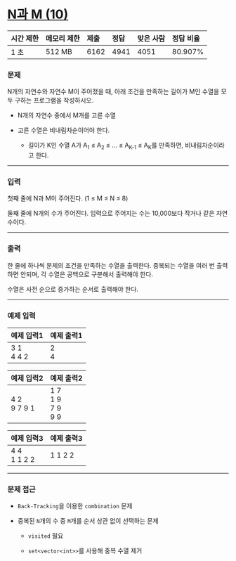 # [N과 M (10)](https://www.acmicpc.net/problem/15664)

<div align = center>

| 시간 제한 | 메모리 제한 | 제출 | 정답 | 맞은 사람 | 정답 비율 |
| :-------- | :---------- | :--- | :--- | :-------- | :-------- |
| 1 초      | 512 MB      | 6162 | 4941 | 4051      | 80.907%   |

</div>

### 문제

N개의 자연수와 자연수 M이 주어졌을 때, 아래 조건을 만족하는 길이가 M인 수열을 모두 구하는 프로그램을 작성하시오.

  - N개의 자연수 중에서 M개를 고른 수열

  - 고른 수열은 비내림차순이어야 한다.

    - 길이가 K인 수열 A가 A<sub>1</sub> ≤ A<sub>2</sub> ≤ ... ≤ A<sub>K-1</sub> ≤ A<sub>K</sub>를 만족하면, 비내림차순이라고 한다.

---

### 입력

첫째 줄에 N과 M이 주어진다. (1 ≤ M ≤ N ≤ 8)

둘째 줄에 N개의 수가 주어진다. 입력으로 주어지는 수는 10,000보다 작거나 같은 자연수이다.

---

### 출력

한 줄에 하나씩 문제의 조건을 만족하는 수열을 출력한다. 중복되는 수열을 여러 번 출력하면 안되며, 각 수열은 공백으로 구분해서 출력해야 한다.

수열은 사전 순으로 증가하는 순서로 출력해야 한다.

---

### 예제 입력

| 예제 입력1    | 예제 출력1 |
| :------------ | :--------- |
| 3 1<br/>4 4 2 | 2<br/>4    |

| 예제 입력2      | 예제 출력2                  |
| :-------------- | :-------------------------- |
| 4 2<br/>9 7 9 1 | 1 7<br/>1 9<br/>7 9<br/>9 9 |

| 예제 입력3      | 예제 출력3 |
| :-------------- | :--------- |
| 4 4<br/>1 1 2 2 | 1 1 2 2    |

---

### 문제 접근

  - `Back-Tracking`을 이용한 `combination` 문제

  - 중복된 `N`개의 수 중 `M`개를 순서 상관 없이 선택하는 문제

    - `visited` 필요

    - `set<vector<int>>`를 사용해 중복 수열 제거